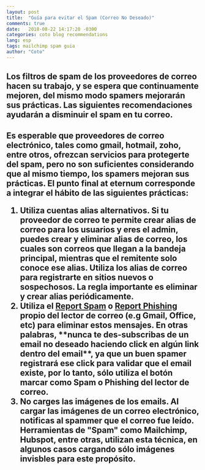 ```yaml
---
layout: post
title:  "Guía para evitar el Spam (Correo No Deseado)"
comments: true
date:   2018-08-22 14:17:20 -0300
categories: coto blog recommendations
lang: esp
tags: mailchimp spam guia
author: "Coto"
---
```

<h2>Los filtros de spam de los proveedores de correo hacen su trabajo, y se espera que continuamente mejoren, del mismo modo spamers mejorarán sus prácticas. Las siguientes recomendaciones ayudarán a disminuir el spam en tu correo.
<h2>

Es esperable que proveedores de correo electrónico, tales como gmail, hotmail, zoho, entre otros, ofrezcan servicios para protegerte del spam, pero no son suficientes considerando que al mismo tiempo, los spamers mejoran sus prácticas. El punto final **at eternum** corresponde a integrar el hábito de las siguientes prácticas:


<ol>
	<li>
		<b>Utiliza cuentas alias alternativos.</b> Si tu proveedor de correo te permite crear alias de correo para los usuarios y eres el admin, puedes crear y eliminar alias de correo, los cuales son correos que llegan a la bandeja principal, mientras que el remitente solo conoce ese alias. Utiliza los <b>alias de correo</b> para registrarte en sitios nuevos o sospechosos. 
		La regla importante es <b>eliminar y crear alias periódicamente</b>.
	</li>
	<li>
		<b>Utiliza el <a target="_blank" href="https://support.google.com/mail/answer/1366858?co=GENIE.Platform%3DiOS&hl=es" target="_blank">Report Spam</a> o <a target="_blank" href="https://support.google.com/mail/answer/8253?hl=es" target="_blank">Report Phishing</a> propio del lector de correo</b> (e.g Gmail, Office, etc) para eliminar estos mensajes. En otras palabras, **nunca te des-subscribas de un email no deseado haciendo click en algún link dentro del email**, ya que un buen spamer registrará ese click para validar que el email existe, por lo tanto, sólo utiliza el botón marcar como Spam o Phishing del lector de correo.
	</li>
	<li>
		<b>No carges las imágenes de los emails</b>. Al cargar las imágenes de un correo electrónico, notificas al spammer que el correo fue leído. Herramientas de "Spam" como Mailchimp, Hubspot, entre otras, utilizan esta técnica, en algunos casos cargando sólo imágenes invisbles para este propósito.
	</li>
</ol>


